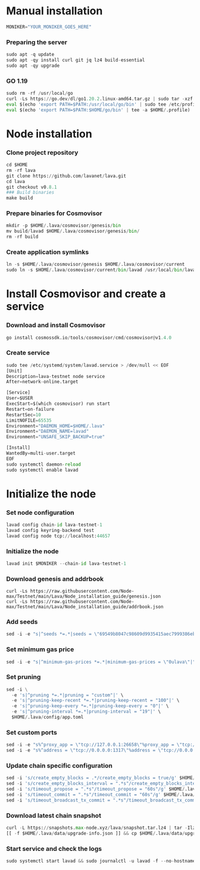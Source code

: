 # Manual installation

```python
MONIKER="YOUR_MONIKER_GOES_HERE"
```
### Preparing the server
```python
sudo apt -q update
sudo apt -qy install curl git jq lz4 build-essential
sudo apt -qy upgrade
```
### GO 1.19
```python
sudo rm -rf /usr/local/go
curl -Ls https://go.dev/dl/go1.20.2.linux-amd64.tar.gz | sudo tar -xzf - -C /usr/local
eval $(echo 'export PATH=$PATH:/usr/local/go/bin' | sudo tee /etc/profile.d/golang.sh)
eval $(echo 'export PATH=$PATH:$HOME/go/bin' | tee -a $HOME/.profile)
```
# Node installation
### Clone project repository
```python
cd $HOME
rm -rf lava
git clone https://github.com/lavanet/lava.git
cd lava
git checkout v0.8.1
### Build binaries
make build
```
### Prepare binaries for Cosmovisor
```python
mkdir -p $HOME/.lava/cosmovisor/genesis/bin
mv build/lavad $HOME/.lava/cosmovisor/genesis/bin/
rm -rf build
``` 
### Create application symlinks
```python
ln -s $HOME/.lava/cosmovisor/genesis $HOME/.lava/cosmovisor/current
sudo ln -s $HOME/.lava/cosmovisor/current/bin/lavad /usr/local/bin/lavad
```
# Install Cosmovisor and create a service
### Download and install Cosmovisor
```python
go install cosmossdk.io/tools/cosmovisor/cmd/cosmovisor@v1.4.0
```
### Create service
```python
sudo tee /etc/systemd/system/lavad.service > /dev/null << EOF
[Unit]
Description=lava-testnet node service
After=network-online.target

[Service]
User=$USER
ExecStart=$(which cosmovisor) run start
Restart=on-failure
RestartSec=10
LimitNOFILE=65535
Environment="DAEMON_HOME=$HOME/.lava"
Environment="DAEMON_NAME=lavad"
Environment="UNSAFE_SKIP_BACKUP=true"

[Install]
WantedBy=multi-user.target
EOF
sudo systemctl daemon-reload
sudo systemctl enable lavad
```
# Initialize the node
### Set node configuration
```python
lavad config chain-id lava-testnet-1
lavad config keyring-backend test
lavad config node tcp://localhost:44657
```
### Initialize the node
```python
lavad init $MONIKER --chain-id lava-testnet-1
```
### Download genesis and addrbook
```pythom
curl -Ls https://raw.githubusercontent.com/Node-max/Testnet/main/Lava/Node_installation_guide/genesis.json
curl -Ls https://raw.githubusercontent.com/Node-max/Testnet/main/Lava/Node_installation_guide/addrbook.json
```
### Add seeds
```python
sed -i -e "s|^seeds *=.*|seeds = \"69549b8047c98609d9935415aec7999386eb6d07@rpc.lava.max-node.xyz:44657\"|" $HOME/.lava/config/config.toml
```
### Set minimum gas price
```python
sed -i -e "s|^minimum-gas-prices *=.*|minimum-gas-prices = \"0ulava\"|" $HOME/.lava/config/app.toml
```
### Set pruning
```python
sed -i \
  -e 's|^pruning *=.*|pruning = "custom"|' \
  -e 's|^pruning-keep-recent *=.*|pruning-keep-recent = "100"|' \
  -e 's|^pruning-keep-every *=.*|pruning-keep-every = "0"|' \
  -e 's|^pruning-interval *=.*|pruning-interval = "19"|' \
  $HOME/.lava/config/app.toml
```
### Set custom ports
```python
sed -i -e "s%^proxy_app = \"tcp://127.0.0.1:26658\"%proxy_app = \"tcp://127.0.0.1:44658\"%; s%^laddr = \"tcp://127.0.0.1:26657\"%laddr = \"tcp://127.0.0.1:44657\"%; s%^pprof_laddr = \"localhost:6060\"%pprof_laddr = \"localhost:44060\"%; s%^laddr = \"tcp://0.0.0.0:26656\"%laddr = \"tcp://0.0.0.0:44656\"%; s%^prometheus_listen_addr = \":26660\"%prometheus_listen_addr = \":44660\"%" $HOME/.lava/config/config.toml
sed -i -e "s%^address = \"tcp://0.0.0.0:1317\"%address = \"tcp://0.0.0.0:44317\"%; s%^address = \":8080\"%address = \":44080\"%; s%^address = \"0.0.0.0:9090\"%address = \"0.0.0.0:44090\"%; s%^address = \"0.0.0.0:9091\"%address = \"0.0.0.0:44091\"%; s%^address = \"0.0.0.0:8545\"%address = \"0.0.0.0:44545\"%; s%^ws-address = \"0.0.0.0:8546\"%ws-address = \"0.0.0.0:44546\"%" $HOME/.lava/config/app.toml
```
### Update chain specific configuration
```python
sed -i 's/create_empty_blocks = .*/create_empty_blocks = true/g' $HOME/.lava/config/config.toml
sed -i 's/create_empty_blocks_interval = ".*s"/create_empty_blocks_interval = "60s"/g' $HOME/.lava/config/config.toml
sed -i 's/timeout_propose = ".*s"/timeout_propose = "60s"/g' $HOME/.lava/config/config.toml
sed -i 's/timeout_commit = ".*s"/timeout_commit = "60s"/g' $HOME/.lava/config/config.toml
sed -i 's/timeout_broadcast_tx_commit = ".*s"/timeout_broadcast_tx_commit = "601s"/g' $HOME/.lava/config/config.toml
```
### Download latest chain snapshot
```python
curl -L https://snapshots.max-node.xyz/lava/snapshot.tar.lz4 | tar -Ilz4 -xf - -C $HOME/.lava
[[ -f $HOME/.lava/data/upgrade-info.json ]] && cp $HOME/.lava/data/upgrade-info.json $HOME/.lava/cosmovisor/genesis/upgrade-info.json
```
### Start service and check the logs
```python
sudo systemctl start lavad && sudo journalctl -u lavad -f --no-hostname
```

